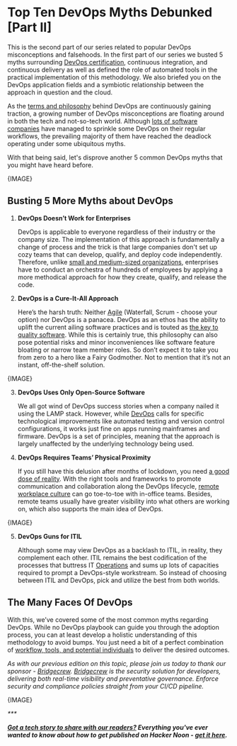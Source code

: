 
# Top Ten DevOps Myths Debunked [Part II]

This is the second part of our series related to popular DevOps misconceptions and falsehoods. In the first part of our series we busted 5 myths surrounding [DevOps certification](https://hackernoon.com/devsecops-and-devops-a-deep-dive-j62k34r3), continuous integration, and continuous delivery as well as defined the role of automated tools in the practical implementation of this methodology. We also briefed you on the DevOps application fields and a symbiotic relationship between the approach in question and the cloud.

As the [terms and philosophy](https://hackernoon.com/how-can-developers-save-a-failing-project-learn-from-my-mistakes-l12a33f9) behind DevOps are continuously gaining traction, a growing number of DevOps misconceptions are floating around in both the tech and not-so-tech world. Although [lots of software companies](https://hackernoon.com/front-end-development-without-node_modules-using-skypack-and-snowpack-s03n33mk) have managed to sprinkle some DevOps on their regular workflows, the prevailing majority of them have reached the deadlock operating under some ubiquitous myths.

With that being said, let's disprove another 5 common DevOps myths that you might have  heard before.


{IMAGE}

## **Busting 5 More Myths about DevOps**



1. **DevOps Doesn’t Work for Enterprises**

    DevOps is applicable to everyone regardless of their industry or the company size. The implementation of this approach is fundamentally a change of process and the trick is that large companies don't set up cozy teams that can develop, qualify, and deploy code independently. Therefore, unlike [small and medium-sized organizations](https://hackernoon.com/how-to-cultivate-a-collaborative-devops-culture-ds1x334q), enterprises have to conduct an orchestra of hundreds of employees by applying a more methodical approach for how they create, qualify, and release the code.

2. **DevOps is a Cure-It-All Approach**

    Here’s the harsh truth: Neither [Agile](https://hackernoon.com/safe-a-scaled-agile-framework-in-a-nutshell-b4103170) (Waterfall, Scrum - choose your option) nor DevOps is a panacea. DevOps as an ethos has the ability to uplift the current ailing software practices and is touted as [the key to quality software](https://hackernoon.com/an-introduction-to-agile-practices-why-small-release-in-scrum-fk2m34h9). While this is certainly true, this philosophy can also pose potential risks and minor inconveniences like software feature bloating or narrow team member roles. So don’t expect it to take you from zero to a hero like a Fairy Godmother. Not to mention that it’s not an instant, off-the-shelf solution.


{IMAGE}


3. **DevOps Uses Only Open-Source Software**

    We all got wind of DevOps success stories when a company nailed it using the LAMP stack. However, while [DevOps](https://hackernoon.com/agile-is-the-best-13w3usb) calls for specific technological improvements like automated testing and version control configurations, it works just fine on apps running mainframes and firmware. DevOps is a set of principles, meaning that the approach is largely unaffected by the underlying technology being used. 

4. **DevOps Requires Teams’ Physical Proximity**

    If you still have this delusion after months of lockdown, you need [a good dose of reality](https://hackernoon.com/github-actions-and-go-areyouok-my-url-ao1d33a1). With the right tools and frameworks to promote communication and collaboration along the DevOps lifecycle, [remote workplace culture](https://hackernoon.com/a-solution-to-your-mental-health-worries-think-big-towards-your-future-and-the-rest-will-follow-flbk33gp) can go toe-to-toe with in-office teams. Besides, remote teams usually have greater visibility into what others are working on, which also supports the main idea of DevOps.



{IMAGE}


5. **DevOps Guns for ITIL**

    Although some may view DevOps as a backlash to ITIL, in reality, they complement each other. ITIL remains the best codification of the processes that buttress IT [Operations](https://hackernoon.com/how-security-operations-is-a-journey-not-a-destination-an-analysts-perspective-d45s31iu) and sums up lots of capacities required to prompt a DevOps-style workstream. So instead of choosing between ITIL and DevOps, pick and utilize the best from both worlds. 



## **The Many Faces Of DevOps**

With this, we’ve covered some of the most common myths regarding DevOps. While no DevOps playbook can guide you through the adoption process, you can at least develop a holistic understanding of this methodology to avoid bumps. You just need a bit of a perfect combination of [workflow, tools, and potential individuals](https://hackernoon.com/saas-pricing-best-practices-overcoming-challenges-and-paralysis-as7k33qo) to deliver the desired outcomes.

_As with our previous edition on this topic, please join us today to thank our sponsor - [Bridgecrew](http://bit.ly/3abWyOk). [Bridgecrew](http://bit.ly/3abWyOk) is the security solution for developers, delivering both real-time visibility and preventative governance. Enforce security and compliance policies straight from your CI/CD pipeline._


{IMAGE}


_***_

**_[Got a tech story to share with our readers?](http://auth.hackernoon.com/) Everything you've ever wanted to know about how to get published on Hacker Noon - [get it here](http://publish.hackernoon.com/)._**




